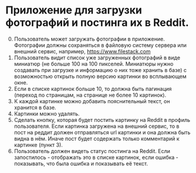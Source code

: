 # Приложение для загрузки фотографий и постинга их в Reddit.

0. Пользователь может загружать фотографии в приложение.
Фотографии должны сохраняться в файловую систему сервера или внешний сервис, например, https://www.filestack.com
1. Пользователь видит список уже загруженных фотографий в виде миниатюр (не больше 100 на 100 пикселей. Миниатюры нужно создавать при загрузке и информацию о них тоже хранить в базе) с возможностью открыть полную версию картинки во всплывающем окне.
2. Если в списке картинок больше 10, то должна быть пагинация (переход по страницам, на странице не более 10 картинок).
3. К каждой картинке можно добавить пояснительный текст, он хранится в базе.
4. Картинки можно удалять.
5. Сделать кнопку, которая будет постить картинку на Reddit в профиль пользователя. Если картинка загружена на внешний сервис, то в пост на реддит должен отправляться url картинки и она должна быть видна в нём. Иначе пост будет содержать только комментарий к картинке (пункт 3).
6. Пользователь должен видеть статус постинга на Reddit. Если запостилось - отображать это в списке картинок, если ошибка - показывать, что была ошибка и показывать её текст.
